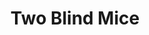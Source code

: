 ---
title: Two Blind Mice
year: 1950
opening_date: 1950-02-24
closing_date: 1950-03-04
layout: productions
image:
image_caption:
image_credit:
playbill: 
category: 
Theatre: Theatre Jacksonville
Venue: Little Theatre
cast:
  Charles Benner: Bob Greer
  Commander Jellico, USN: Jerry Harris
  Dr. Henry McGill: Pete McCausland
  Ensign Jameson, USN: Bill Gibbs
  Karen Norwood: Marjorie Norris
  Lt. Col. Robbins, USAF: Bruce Patten
  Major John Groh, USA: William R. Becht
  Man: L.J. Gift
  Miss Crystal Hower: Charlotte Ecker
  Miss Johnson: Midge Veal
  Mr. Murray: Elmo Lehman
  Mrs. Letitia Turnbull: Elizabeth Reed
  Senator Kruger: Steve Hayes
  Sergeant: Larry Zell
  Simon: James Beach
  Tommy Thurston: Speed Veal
  Wilbur F. Threadwaite, Dept. of State: Richard Kaszner
  Woman:
    - Margaret Gift
    - Suzanne Pallister
crew:
  Curtain: L.J. Gift
  Director: Paul E. Geisenhof
  Light Controls: Sally Knight
  Make-up Assistant:
    - Jocelyn Brown
    - Laurel Barton
    - Edna Spindel
    - Alice Ahern
    - Mary Keen Thorton
    - E.L. Patton, Jr.
    - Larry Zell
    - Maurice Blitch
    - Franklin Adams
  Make-up Chairman: Jane Porter
  Properties Assistant:
    - Marjorie Luhring
    - Margaret Lafferty
    - Margaret Gift
  Properties Chairman: Marion Conner
  Scene construction:
    - Ed Keisling
    - Dave Salter
    - Bob Naugle
    - Bill Gibbs
    - Vivian Salter
    - L.J. Gift
    - Jim White
    - Margaret Gift
  Set and Lighting Design: Duke LeBrun
  Stage Manager: Ann Newman
  Theatre-front Posters: Martha Lockard
  Wardrobe Assistant:
    - Vonnie Patton
    - Helen Turnell
    - Polly Clendenning
    - Ruth Greer
    - Bebe Jordon
    - Suzanne Pallister
  Wardrobe Co-ordinator: Jewett Ashley
  Wardrobe Mistress: Edythe Price
orchestra:
external_links:
---